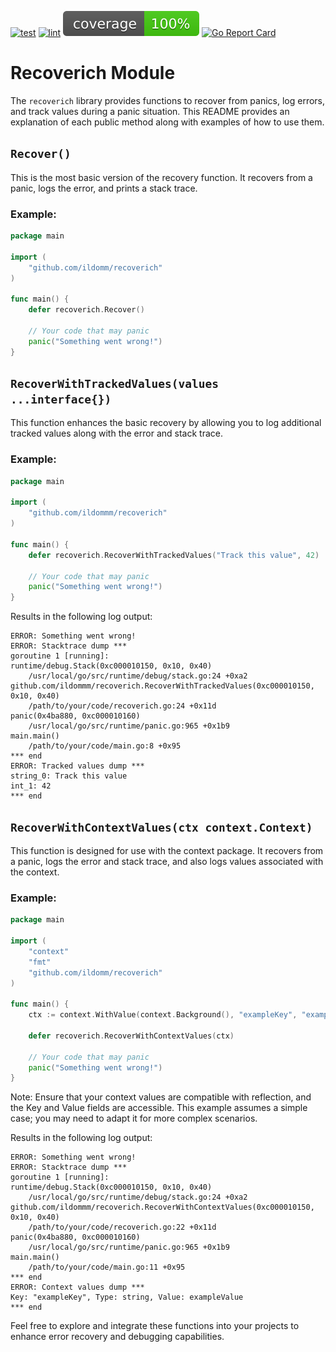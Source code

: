 <!-- README.md -->
[![test](https://github.com/ildomm/recoverich/actions/workflows/test.yml/badge.svg?branch=main)](https://github.com/ildomm/recoverich/actions/workflows/test.yml)
[![lint](https://github.com/ildomm/recoverich/actions/workflows/lint.yml/badge.svg?branch=main)](https://github.com/ildomm/recoverich/actions/workflows/lint.yml)
[![coverage](https://raw.githubusercontent.com/ildomm/recoverich/badges/.badges/main/coverage.svg)](/.github/.testcoverage.yml)
[![Go Report Card](https://goreportcard.com/badge/github.com/ildomm/recoverich?cache=v1)](https://goreportcard.com/report/github.com/ildomm/recoverich)

# Recoverich Module

The `recoverich` library provides functions to recover from panics, log errors, and track values during a panic situation. This README provides an explanation of each public method along with examples of how to use them.

## `Recover()`

This is the most basic version of the recovery function. It recovers from a panic, logs the error, and prints a stack trace.

### Example:

```go
package main

import (
	"github.com/ildomm/recoverich"
)

func main() {
    defer recoverich.Recover()

    // Your code that may panic
    panic("Something went wrong!")
}
```

## `RecoverWithTrackedValues(values ...interface{})`

This function enhances the basic recovery by allowing you to log additional tracked values along with the error and stack trace.

### Example:

```go
package main

import (
	"github.com/ildommm/recoverich"
)

func main() {
    defer recoverich.RecoverWithTrackedValues("Track this value", 42)

    // Your code that may panic
    panic("Something went wrong!")
}
```

Results in the following log output:
```
ERROR: Something went wrong!
ERROR: Stacktrace dump ***
goroutine 1 [running]:
runtime/debug.Stack(0xc000010150, 0x10, 0x40)
	/usr/local/go/src/runtime/debug/stack.go:24 +0xa2
github.com/ildommm/recoverich.RecoverWithTrackedValues(0xc000010150, 0x10, 0x40)
	/path/to/your/code/recoverich.go:24 +0x11d
panic(0x4ba880, 0xc000010160)
	/usr/local/go/src/runtime/panic.go:965 +0x1b9
main.main()
	/path/to/your/code/main.go:8 +0x95
*** end
ERROR: Tracked values dump ***
string_0: Track this value
int_1: 42
*** end

```

## `RecoverWithContextValues(ctx context.Context)`
This function is designed for use with the context package. It recovers from a panic, logs the error and stack trace, and also logs values associated with the context.

### Example:
```go
package main

import (
    "context"
    "fmt"
    "github.com/ildomm/recoverich"
)

func main() {
    ctx := context.WithValue(context.Background(), "exampleKey", "exampleValue")

    defer recoverich.RecoverWithContextValues(ctx)

    // Your code that may panic
    panic("Something went wrong!")
}
```
Note: Ensure that your context values are compatible with reflection, and the Key and Value fields are accessible. This example assumes a simple case; you may need to adapt it for more complex scenarios.

Results in the following log output:
```
ERROR: Something went wrong!
ERROR: Stacktrace dump ***
goroutine 1 [running]:
runtime/debug.Stack(0xc000010150, 0x10, 0x40)
	/usr/local/go/src/runtime/debug/stack.go:24 +0xa2
github.com/ildommm/recoverich.RecoverWithContextValues(0xc000010150, 0x10, 0x40)
	/path/to/your/code/recoverich.go:22 +0x11d
panic(0x4ba880, 0xc000010160)
	/usr/local/go/src/runtime/panic.go:965 +0x1b9
main.main()
	/path/to/your/code/main.go:11 +0x95
*** end
ERROR: Context values dump ***
Key: "exampleKey", Type: string, Value: exampleValue
*** end

```

Feel free to explore and integrate these functions into your projects to enhance error recovery and debugging capabilities.
